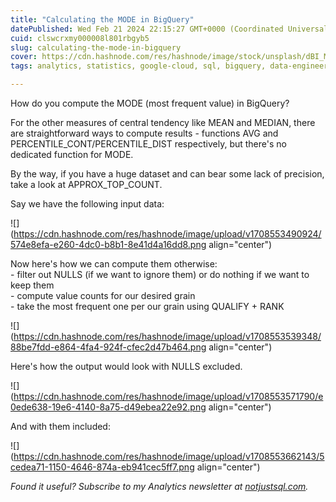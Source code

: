 ```yaml
---
title: "Calculating the MODE in BigQuery"
datePublished: Wed Feb 21 2024 22:15:27 GMT+0000 (Coordinated Universal Time)
cuid: clswcrxmy000008l801rbgyb5
slug: calculating-the-mode-in-bigquery
cover: https://cdn.hashnode.com/res/hashnode/image/stock/unsplash/dBI_My696Rk/upload/c7fb8ba8e01bd4af10a95a75b3022cb0.jpeg
tags: analytics, statistics, google-cloud, sql, bigquery, data-engineering

---
```


How do you compute the MODE (most frequent value) in BigQuery?

For the other measures of central tendency like MEAN and MEDIAN, there are straightforward ways to compute results - functions AVG and PERCENTILE\_CONT/PERCENTILE\_DIST respectively, but there's no dedicated function for MODE.

By the way, if you have a huge dataset and can bear some lack of precision, take a look at APPROX\_TOP\_COUNT.

Say we have the following input data:

![](https://cdn.hashnode.com/res/hashnode/image/upload/v1708553490924/574e8efa-e260-4dc0-b8b1-8e41d4a16dd8.png align="center")

Now here's how we can compute them otherwise:  
\- filter out NULLS (if we want to ignore them) or do nothing if we want to keep them  
\- compute value counts for our desired grain  
\- take the most frequent one per our grain using QUALIFY + RANK

![](https://cdn.hashnode.com/res/hashnode/image/upload/v1708553539348/88be7fdd-e864-4fa4-924f-cfec2d47b464.png align="center")

Here's how the output would look with NULLS excluded.

![](https://cdn.hashnode.com/res/hashnode/image/upload/v1708553571790/e0ede638-19e6-4140-8a75-d49ebea22e92.png align="center")

And with them included:

![](https://cdn.hashnode.com/res/hashnode/image/upload/v1708553662143/5cedea71-1150-4646-874a-eb941cec5ff7.png align="center")

*Found it useful? Subscribe to my Analytics newsletter at* [*notjustsql.com*](https://www.notjustsql.com)*.*
